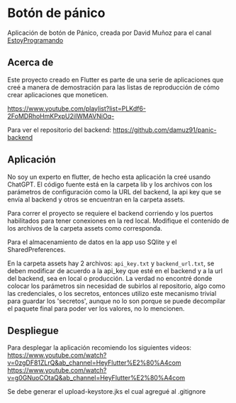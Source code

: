 # Botón de pánico

Aplicación de botón de Pánico, creada por David Muñoz para el canal [EstoyProgramando](https://www.youtube.com/c/estoyprogramando)

## Acerca de
Este proyecto creado en Flutter es parte de una serie de aplicaciones que creé a manera de demostración para las listas de reproducción de cómo crear aplicaciones que moneticen.

https://www.youtube.com/playlist?list=PLKdf6-2FoMDRhoHmKPxpU2iIWMAVNiOq-

Para ver el repositorio del backend: https://github.com/damuz91/panic-backend

## Aplicación

No soy un experto en flutter, de hecho esta aplicación la creé usando ChatGPT.
El código fuente está en la carpeta lib y los archivos con los parámetros de configuración como la URL del backend, la api key que se envía al backend y otros se encuentran en la carpeta assets.

Para correr el proyecto se requiere el backend corriendo y los puertos habilitados para tener conexiones en la red local. Modifique el contenido de los archivos de la carpeta assets como corresponda.

Para el almacenamiento de datos en la app uso SQlite y el SharedPreferences.

En la carpeta assets hay 2 archivos: `api_key.txt` y `backend_url.txt`, se deben modificar de acuerdo a la api_key que esté en el backend y a la url del backend, sea en local o producción. 
La verdad no encontré donde colocar los parámetros sin necesidad de subirlos al repositorio, algo como las credenciales, o los secretos, entonces utilizo este mecanismo trivial para guardar los 'secretos', aunque no lo son porque se puede decompilar el paquete final para poder ver los valores, no lo mencionen. 

## Despliegue

Para desplegar la aplicación recomiendo los siguientes videos:
https://www.youtube.com/watch?v=0zgDF81ZLrQ&ab_channel=HeyFlutter%E2%80%A4com
https://www.youtube.com/watch?v=g0GNuoCOtaQ&ab_channel=HeyFlutter%E2%80%A4com

Se debe generar el upload-keystore.jks el cual agregué al .gitignore